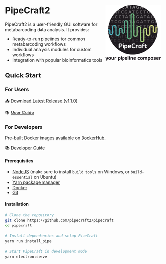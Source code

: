 # PipeCraft2 <img src='src/assets/PipeCraft2_logo.png' align="right" height="180" />

PipeCraft2 is a user-friendly GUI software for metabarcoding data analysis. It provides:
- Ready-to-run pipelines for common metabarcoding workflows
- Individual analysis modules for custom workflows
- Integration with popular bioinformatics tools

## Quick Start

### For Users

📥 [Download Latest Release (v1.1.0)](https://github.com/pipecraft2/pipecraft/releases/tag/v1.1.0)

📚 [User Guide](https://pipecraft2-manual.readthedocs.io/en/latest/)

### For Developers

Pre-built Docker images available on [DockerHub](https://hub.docker.com/u/pipecraft).

📚 [Developer Guide](https://pipecraft2-manual.readthedocs.io/en/1.0.0/for_developers.html)

#### Prerequisites

- [NodeJS](https://nodejs.org/en/download/) (make sure to install `build tools` on Windows, or `build-essential` on Ubuntu)
- [Yarn package manager](https://classic.yarnpkg.com/en/docs/install/#windows-stable)
- [Docker](https://www.docker.com/get-started)
- [Git](https://git-scm.com/downloads)

#### Installation

```bash
# Clone the repository
git clone https://github.com/pipecraft2/pipecraft
cd pipecraft

# Install dependencies and setup PipeCraft
yarn run install_pipe

# Start PipeCraft in development mode
yarn electron:serve
```
